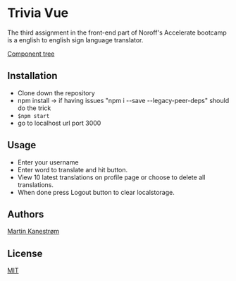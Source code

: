 # Trivia Vue

The third assignment in the front-end part of Noroff's Accelerate bootcamp is a english to english sign language translator.

[Component tree](https://www.figma.com/file/844acwFTgQTqBvbBA2R4rl/React-translation-app)

## Installation

* Clone down the repository
* npm install -> if having issues "npm i --save --legacy-peer-deps" should do the trick
* ``$npm start``
* go to localhost url port 3000

## Usage

* Enter your username
* Enter word to translate and hit button.
* View 10 latest translations on profile page or choose to delete all translations.
* When done press Logout button to clear localstorage.

## Authors
[Martin Kanestrøm](https://github.com/martink95)

## License
[MIT](https://choosealicense.com/licenses/mit/)
